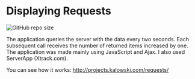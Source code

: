 # Displaying Requests

![GitHub repo size](https://img.shields.io/github/repo-size/anmk/requests?style=plastic)

The application queries the server with the data every two seconds. Each subsequent call receives the number of returned items increased by one. The application was made mainly using JavaScript and Ajax. I also used ServerApp (Xtrack.com).

You can see how it works: http://projects.kalowski.com/requests/
